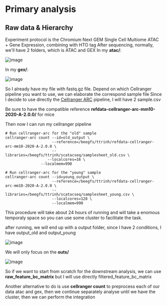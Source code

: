 # Primary analysis
## Raw data & Hierarchy 
Experiment protocol is the Chromium Next GEM Single Cell Multiome ATAC + Gene Expression, combining with HTO tag
After sequencing, normally, we'll have 2 folders, which is ATAC and GEX
In my **atac/**:

![image](https://github.com/user-attachments/assets/0e716b3e-a829-48a2-ae19-3d9088b2bc11)

In my **gex/**:

![image](https://github.com/user-attachments/assets/a0190beb-6ffa-4312-9bdd-f9b1fe97ea4f)

So I already have my file with fastq.gz file. Depend on which Cellranger pipeline you want to use, we can elaborate the correspond sample file
Since I decide to use directly the [Cellranger ARC](https://www.10xgenomics.com/support/software/cell-ranger-arc/latest/tutorials/installation) pipeline, I will have 2 sample.csv 

Be sure to have the compatible reference **refdata-cellranger-arc-mm10-2020-A-2.0.0/** for mice 

Then now I can run my cellranger pipeline 
```
# Run cellranger-arc for the "old" sample
cellranger-arc count --id=old_output \
                     --reference=/beegfs/ttrinh/refdata-cellranger-arc-mm10-2020-A-2.0.0 \
                     --libraries=/beegfs/ttrinh/scatacseq/samplesheet_old.csv \
                   --localcores=16 \
                --localmem=990

# Run cellranger-arc for the "young" sample
cellranger-arc count --id=young_output \
                     --reference=/beegfs/ttrinh/refdata-cellranger-arc-mm10-2020-A-2.0.0 \
                     --libraries=/beegfs/ttrinh/scatacseq/samplesheet_young.csv \
                     --localcores=128 \
                     --localmem=990
```
This procedure will take about 24 hours of running and will take a enomous temporaly space so you can use some cluster to facilitate the task. 

after running, we will end up with a output folder, since I have 2 conditions, I have output_old and output_young 

![image](https://github.com/user-attachments/assets/f90b87cc-5e18-4ad7-bcda-fe65cfb87ac2)

We will only focus on the **outs/**

![image](https://github.com/user-attachments/assets/c69d960e-9f6b-4220-ab9c-dea80d0325cc)

So if we want to start from scratch for the downstream analysis, we can use **raw_feature_bc_matrix** but I will use directly filtered_feature_bc_matrix 

Another alternative to do is use **cellranger count** to preprocess each of our data atac and gex, then we continue separately analyse until we have the cluster, then we can perform the integration 

